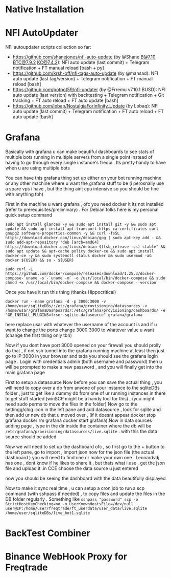 # Native Installation

# NFI AutoUpdater

NFI autoupdater scripts collection so far:
- https://github.com/shanejones/nfi-auto-update (by @Shane B@7.10 BTC@7.9.2 KC@7.4.2): NFI auto update (last commit) + Telegram notification + FT manual reload [bash + py]
- https://github.com/krsh-off/nfi-tags-auto-update (by @mansad):  NFI auto update  (last tag/version) + Telegram notification + FT manual reload [bash]
- https://github.com/potpot59/nfi-updater (by @Frremu v7.10.1 BUSD): NFI auto update  (last version) with backtesting + Telegram notification + Git tracking + FT auto reload + FT auto update [bash]
- https://github.com/lobap/NostalgiaForInfinity_Update (by Lobaq): NFI auto update (last commit) + Telegram notification + FT auto reload + FT auto update [bash]

# Grafana

Basically with grafana u can make beautiful dashboards to see stats of multiple bots running in multiple servers from a single point instead of having to go through every single instance's frequi . Its pretty handy to have when u are using multiple bots

You can have this grafana thing set up either on your bot running machine or any other machine where u want the grafana stuff to be (i perosnally use a spare vps i have , but the thing aint cpu intensive so you should be fine with anything tbh)

First in the machine u want grafana , ofc you need docker it its not installed (refer to prerequisites/preliminary) .
For Debian folks here is my personal quick setup command
```
sudo apt install glances -y && sudo apt install git -y && sudo apt update && sudo apt install apt-transport-https ca-certificates curl gnupg2 software-properties-common -y && curl -fsSL https://download.docker.com/linux/debian/gpg | sudo apt-key add - && sudo add-apt-repository "deb [arch=amd64] https://download.docker.com/linux/debian $(lsb_release -cs) stable" && sudo apt update && apt-cache policy docker-ce && sudo apt install docker-ce -y && sudo systemctl status docker && sudo usermod -aG docker ${USER} && su - ${USER}
```

```
sudo curl -L https://github.com/docker/compose/releases/download/1.25.3/docker-compose-`uname -s`-`uname -m` -o /usr/local/bin/docker-compose && sudo chmod +x /usr/local/bin/docker-compose && docker-compose --version
```

Once you have it run this thing (thanks Hippocritical)
```
docker run --name grafana -d -p 3000:3000 -v /home/usar/sqliteDBs/:/etc/grafana/provisioning/datasources -v /home/usar/grafanaDashboards/:/etc/grafana/provisioning/dashboards/ -e "GF_INSTALL_PLUGINS=frser-sqlite-datasource" grafana/grafana
```
here replace usar with whatever the username of the account is and  if u want to change the ports change 3000:3000 to whatever value u want (change the first thing only tbh)

Now if you dont have port 3000 opened on your firewall you should prolly do that , if not ssh tunnel into the grafana running machine at least
then just go to IP:3000 in your browser and tada you should see the grafana login page . Login with credentials admin (both username and password) then u will be prompted to make a new password , and you will finally get into the main grafana page

First to setup a datasource
Now before you can save the actual thing , you will need to copy over a db from anyone of your instance to the sqliteDBs folder , just to get like a dummy db from one of ur running instances in there to get stuff started (winSCP might be a handy tool for this) , (you might need sudo perms to move the files in the folder)
Now go to the settingg/clog icon in the left pane and add datasource , look for sqlite and then add ur new db that u moved over , (if it doesnt appear docker stop grafana docker rm grafana docker start grafana).Now in data sources adding page , type in the dir inside the container where the db will be `/etc/grafana/provisioning/datasources/live.sqlite` . with this the data source should be added

Now we will need to set up the dashboard ofc , so first go to the + button to the left pane, go to import , import json 
now for the json file (the actual dashboard ) you will need to find one or make your own one . Leonardvdj has one , dont know if he likes to share it , but thats what i use . get the json file and upload it .in CCE choose the data source u just entered

now you should be seeing the dashboard with the data beautifully displayed 

Now to make it sync real time , u can setup a cron job to run a scp command (with sshpass if needed) , to copy files and update the files in the DB folder regularly . Something like `sshpass "password" scp -o StrictHostKeyChecking=no -o UserKnownHostsFile=/dev/null user@IP:/home/user/freqtrade/ft_userdata/user_data/live.sqlite /home/user/sqliteDBs/live_bot1.sqlite`


# BackTest Combiner

# Binance WebHook Proxy for Freqtrade